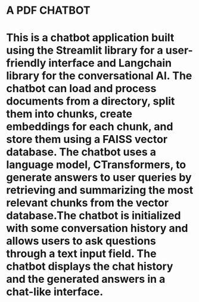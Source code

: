 # A PDF CHATBOT

# This is a chatbot application built using the Streamlit library for a user-friendly interface and Langchain library for the conversational AI. The chatbot can load and process documents from a directory, split them into chunks, create embeddings for each chunk, and store them using a FAISS vector database. The chatbot uses a language model, CTransformers, to generate answers to user queries by retrieving and summarizing the most relevant chunks from the vector database.The chatbot is initialized with some conversation history and allows users to ask questions through a text input field. The chatbot displays the chat history and the generated answers in a chat-like interface.
